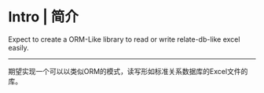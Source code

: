 # Intro | 简介

Expect to create a ORM-Like library to read or write relate-db-like excel easily. 

---

期望实现一个可以以类似ORM的模式，读写形如标准关系数据库的Excel文件的库。
